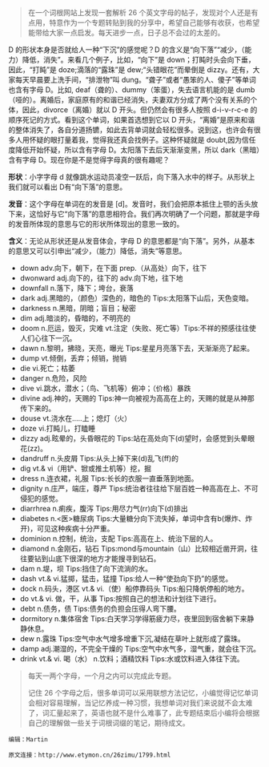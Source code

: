 > 在一个词根网站上发现一套解析 26 个英文字母的帖子，发现对个人还是有点用，特意作为一个专题转贴到我的分享中，希望自己能够有收获，也希望能带给大家一点启发。每天进步一点，日子总不会过的太差的。

D 的形状本身是否就给人一种“下沉”的感觉呢？D 的含义是“向下落”“减少，（能力）降低，消失”。来看几个例子，比如，“向下”是 down；打盹时头会向下垂，因此，“打盹”是 doze;滴落的“露珠”是 dew;“头错眼花”而晕倒是 dizzy。还有，大家每天早晨要上洗手间，“排泄物”叫 dung。“聋子”或者“愚笨的人、傻子”等单词也含有字母 D。比如, deaf（聋的）、dummy（笨蛋），失去语言机能的是 dumb（哑的）。离婚后，家庭原有的和谐已经消失，夫妻双方分成了两个没有关系的个体，因此，divorce（离婚）就以 D 开头。但仍然会有很多人按照 d-i-v-r-c-e 的顺序死记的方式。看到这个单词，如果首选想到它以 D 开头，“离婚”是原来和谐的整体消失了，各自分道扬镳，如此去背单词就会轻松很多。说到这，也许会有很多人用怀疑的眼打量着我，觉得我还真会找例子。这种怀疑就是 doubt,因为信任度降低开始怀疑，所以含有字母 D。太阳落下去后天渐渐变黑，所以 dark（黑暗）含有字母 D。现在你是不是觉得字母真的很有趣呢？

**形状**：小字字母 d 就像跳水运动员凌空一跃后，向下落入水中的样子。从形状上我们就可以看出 D有“向下落”的意思。

**发音**：这个字母在单词在的发音是 [d]。发音时，我们会把原本抵住上颚的舌头放下来，这恰好与它“向下落”的意思相符合。我们再次明确了一个问题，那就是字母的发音所体现的意思与它的形状所体现出的意思一致的。

**含义**：无论从形状还是从发音体会，字母 D 的意思都是“向下落”。另外，从基本的意思又可以引申出“减少，（能力）降低，消失”等意思。

- down adv.向下，朝下，在下面 prep.（从高处）向下，往下
- dwonward adj.向下的，往下的 adv.向下地，往下地
- downfall n.落下，降下；垮台，衰落
- dark adj.黑暗的，（颜色）深色的，暗色的 Tips:太阳落下山后，天色变暗。
- darkness n.黑暗，阴暗；盲目；秘密
- dim adj.暗淡的，昏暗的，不明亮的
- doom n.厄运，毁灭，灾难 vt.注定（失败、死亡等）Tips:不祥的预感往往使人们心往下一沉。
- dawn n.黎明，拂晓，天亮，曝光 Tips:星星月亮落下去，天渐渐亮了起来。
- dump vt.倾倒，丢弃；倾销，抛销
- die vi.死亡；枯萎
- danger n.危险，风险
- dive vi.跳水，潜水；（鸟、飞机等）俯冲；（价格）暴跌
- divine adj.神的，天赐的 Tips:神一向被视为高高在上的，天赐的就是从神那传下来的。 
- douse vt.浇水在.....上；熄灯（火）
- doze vi.打盹儿，打瞌睡
- dizzy adj.眩晕的，头昏眼花的 Tips:站在高处向下(d)望时，会感觉到头晕眼花(zz)。
- dandruff n.头皮屑 Tips:从头上掉下来(d)乱飞(ff)的
- dig vt.& vi（用铲、锨或推土机等）挖，掘
- dress n.连衣裙，礼服 Tips:长长的衣服一直垂落到地面。
- dignity n.庄严，端庄，尊严 Tips:统治者往往给下层百姓一种高高在上、不可侵犯的感觉。
- diarrhrea n.痢疾，腹泻 Tips:用尽力气(rr)向下(d)排出
- diabetes n.<医>糖尿病 Tips:大量糖分向下流失掉，单词中含有b(爆炸、炸开)，可见这种疾病十分严重。
- dominion n.控制，统治，支配 Tips:高高在上、统治下层的人。
- diamond n.金刚石，钻石 Tips:mond与mountain（山）比较相近凿开洞，往往要钻到山底下很深的地方才能搜寻到钻石。
- dam n.堤，坝 Tips:挡住了向下流淌的水。
- dash vt.& vi.猛掷，猛击，猛撞 Tips:给人一种“使劲向下扔”的感觉。
- dock n.码头，港区 vt.& vi.（使）船停靠码头 Tips:船只降帆停船的地方。
- do  vt.& vi. 做，干，从事 Tips:按照自己的想法和计划往下进行。
- debt n.债务，债 Tips:债务的负担会压得人弯下腰。
- dormitory n.集体宿舍 Tips:白天学习学得筋疲力尽，夜里回到宿舍躺下来静静休息。
- dew n.露珠 Tips:空气中水气增多增重下沉,凝结在草叶上就形成了露珠。
- damp adj.潮湿的，不完全干燥的 Tips:空气中水气多，湿气重，就会往下沉。
- drink vt.& vi. 喝（水） n.饮料；酒精饮料 Tips:水或饮料进入体往下流。

> 每天一两个字母，一个月之内可以完成此专题。
>
> 记住 26 个字母之后，很多单词可以采用联想方法记忆，小编觉得记忆单词会相对容易理解，当记忆养成一种习惯，我想单词对我们来说就不会太难了，词汇量起来了，英语也就不是什么难事了，此专题结束后小编将会根据自己的理解做一些关于词根词缀的笔记，期待成文。

`编辑：Martin`

`原文连接：http://www.etymon.cn/26zimu/1799.html`